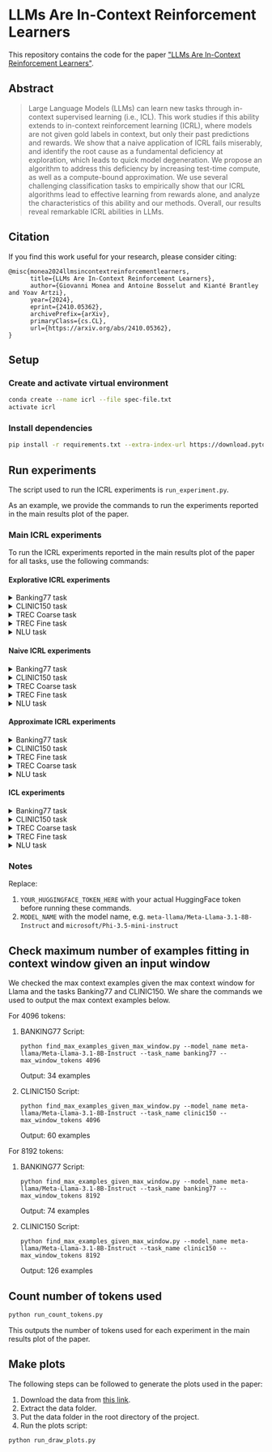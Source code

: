 # LLMs Are In-Context Reinforcement Learners

This repository contains the code for the paper ["LLMs Are In-Context Reinforcement Learners"](https://arxiv.org/abs/2410.05362).

## Abstract
> Large Language Models (LLMs) can learn new tasks through in-context supervised learning (i.e., ICL). This work studies if this ability extends to in-context reinforcement learning (ICRL), where models are not given gold labels in context, but only their past predictions and rewards. We show that a naive application of ICRL fails miserably, and identify the root cause as a fundamental deficiency at exploration, which leads to quick model degeneration. We propose an algorithm to address this deficiency by increasing test-time compute, as well as a compute-bound approximation. We use several challenging classification tasks to empirically show that our ICRL algorithms lead to effective learning from rewards alone, and analyze the characteristics of this ability and our methods. Overall, our results reveal remarkable ICRL abilities in LLMs. 

## Citation

If you find this work useful for your research, please consider citing:
```
@misc{monea2024llmsincontextreinforcementlearners,
      title={LLMs Are In-Context Reinforcement Learners}, 
      author={Giovanni Monea and Antoine Bosselut and Kianté Brantley and Yoav Artzi},
      year={2024},
      eprint={2410.05362},
      archivePrefix={arXiv},
      primaryClass={cs.CL},
      url={https://arxiv.org/abs/2410.05362}, 
}
```

## Setup

### Create and activate virtual environment

```bash
conda create --name icrl --file spec-file.txt
activate icrl
```

### Install dependencies

```bash
pip install -r requirements.txt --extra-index-url https://download.pytorch.org/whl/cu118
```

## Run experiments

The script used to run the ICRL experiments is `run_experiment.py`.

As an example, we provide the commands to run the experiments reported in the main results plot of the paper.

### Main ICRL experiments
To run the ICRL experiments reported in the main results plot of the paper for all tasks, use the following commands:

#### Explorative ICRL experiments

<details>
  <summary>Banking77 task</summary>

  ```bash
 python run_experiment.py \
    --model_name MODEL_NAME \
    --task_name banking77 \
    --context_strategy_name random_unbiased_only_positive \
    --temperature 1.0 \
    --context_p_keep 0.1 \
    --icrl \
    --no-icrl_omit_feedback \
    --no-icrl_flip_feedback \
    --train_k 10000 \
    --test_every 500 \
    --test_k 500 \
    --debug_k 10 \
    --seed 100 \
    --training_seed 100 \
    --test_seed 100 \
    --hf_token YOUR_HUGGINGFACE_TOKEN_HERE \
    --no-verbose
```

</details>

<details>
  <summary>CLINIC150 task</summary>

  ```bash
python run_experiment.py \
    --model_name MODEL_NAME \
    --task_name clinic150 \
    --context_strategy_name random_unbiased_only_positive \
    --temperature 1.0 \
    --context_p_keep 0.1 \
    --icrl \
    --no-icrl_omit_feedback \
    --no-icrl_flip_feedback \
    --train_k 10000 \
    --test_every 500 \
    --test_k 500 \
    --debug_k 10 \
    --seed 100 \
    --training_seed 100 \
    --test_seed 100 \
    --hf_token YOUR_HUGGINGFACE_TOKEN_HERE \
    --no-verbose
```

</details>

<details>
  <summary>TREC Coarse task</summary>

  ```bash
python run_experiment.py \
    --model_name MODEL_NAME \
    --task_name trec_coarse \
    --context_strategy_name random_unbiased_only_positive \
    --temperature 1.0 \
    --context_p_keep 0.1 \
    --icrl \
    --no-icrl_omit_feedback \
    --no-icrl_flip_feedback \
    --train_k 5000 \
    --test_every 500 \
    --test_k 500 \
    --debug_k 10 \
    --seed 100 \
    --training_seed 100 \
    --test_seed 100 \
    --hf_token YOUR_HUGGINGFACE_TOKEN_HERE \
    --no-verbose
```

</details>

<details>
  <summary>TREC Fine task</summary>

  ```bash
python run_experiment.py \
    --model_name MODEL_NAME \
    --task_name trec_fine \
    --context_strategy_name random_unbiased_only_positive \
    --temperature 1.0 \
    --context_p_keep 0.1 \
    --icrl \
    --no-icrl_omit_feedback \
    --no-icrl_flip_feedback \
    --train_k 5000 \
    --test_every 500 \
    --test_k 500 \
    --debug_k 10 \
    --seed 100 \
    --training_seed 100 \
    --test_seed 100 \
    --hf_token YOUR_HUGGINGFACE_TOKEN_HERE \
    --no-verbose
```

</details>

<details>
  <summary>NLU task</summary>

  ```bash
python run_experiment.py \
    --model_name MODEL_NAME \
    --task_name nlu \
    --context_strategy_name random_unbiased_only_positive \
    --temperature 1.0 \
    --context_p_keep 0.1 \
    --icrl \
    --no-icrl_omit_feedback \
    --no-icrl_flip_feedback \
    --train_k 10000 \
    --test_every 500 \
    --test_k 500 \
    --debug_k 10 \
    --seed 100 \
    --training_seed 100 \
    --test_seed 100 \
    --hf_token YOUR_HUGGINGFACE_TOKEN_HERE \
    --no-verbose
```

</details>

#### Naive ICRL experiments

<details>
  <summary>Banking77 task</summary>

  ```bash
python run_experiment.py \
    --model_name MODEL_NAME \
    --task_name banking77 \
    --context_strategy_name random_biased_end \
    --temperature 1.0 \
    --context_p_keep 1.0 \
    --icrl \
    --no-icrl_omit_feedback \
    --no-icrl_flip_feedback \
    --train_k 10000 \
    --test_every 500 \
    --test_k 500 \
    --debug_k 10 \
    --seed 100 \
    --training_seed 100 \
    --test_seed 100 \
    --hf_token YOUR_HUGGINGFACE_TOKEN_HERE \
    --no-verbose
```

</details>

<details>
  <summary>CLINIC150 task</summary>

  ```bash
python run_experiment.py \
    --model_name MODEL_NAME \
    --task_name clinic150 \
    --context_strategy_name random_biased_end \
    --temperature 1.0 \
    --context_p_keep 1.0 \
    --icrl \
    --no-icrl_omit_feedback \
    --no-icrl_flip_feedback \
    --train_k 10000 \
    --test_every 500 \
    --debug_k 10 \
    --seed 100 \
    --training_seed 100 \
    --test_seed 100 \
    --hf_token YOUR_HUGGINGFACE_TOKEN_HERE \
    --no-verbose
```

</details>

<details>
  <summary>TREC Coarse task</summary>

  ```bash
python run_experiment.py \
    --model_name MODEL_NAME \
    --task_name trec_coarse \
    --context_strategy_name random_biased_end \
    --temperature 1.0 \
    --context_p_keep 1.0 \
    --icrl \
    --no-icrl_omit_feedback \
    --no-icrl_flip_feedback \
    --train_k 5000 \
    --test_every 500 \
    --test_k 500 \
    --debug_k 10 \
    --seed 100 \
    --training_seed 100 \
    --test_seed 100 \
    --hf_token YOUR_HUGGINGFACE_TOKEN_HERE \
    --no-verbose
```

</details>

<details>
  <summary>TREC Fine task</summary>

  ```bash
python run_experiment.py \
    --model_name MODEL_NAME \
    --task_name trec_fine \
    --context_strategy_name random_biased_end \
    --temperature 1.0 \
    --context_p_keep 1.0 \
    --icrl \
    --no-icrl_omit_feedback \
    --no-icrl_flip_feedback \
    --train_k 5000 \
    --test_every 500 \
    --test_k 500 \
    --debug_k 10 \
    --seed 100 \
    --training_seed 100 \
    --test_seed 100 \
    --hf_token YOUR_HUGGINGFACE_TOKEN_HERE \
    --no-verbose
```

</details>

<details>
  <summary>NLU task</summary>

  ```bash
python run_experiment.py \
    --model_name MODEL_NAME \
    --task_name nlu \
    --context_strategy_name random_biased_end \
    --temperature 1.0 \
    --context_p_keep 1.0 \
    --icrl \
    --no-icrl_omit_feedback \
    --no-icrl_flip_feedback \
    --train_k 10000 \
    --test_every 500 \
    --test_k 500 \
    --debug_k 10 \
    --seed 100 \
    --training_seed 100 \
    --test_seed 100 \
    --hf_token YOUR_HUGGINGFACE_TOKEN_HERE \
    --no-verbose
```

</details>

#### Approximate ICRL experiments

<details>
  <summary>Banking77 task</summary>

  ```bash
python run_experiment.py \
    --model_name MODEL_NAME \
    --task_name banking77 \
    --context_strategy_name approximate_only_positive \
    --max_contexts 8 \
    --approximate_context_sampling_method uniform \
    --temperature 1.0 \
    --context_p_keep 0.1 \
    --icrl \
    --no-icrl_omit_feedback \
    --no-icrl_flip_feedback \
    --train_k 10000 \
    --test_every 500 \
    --test_k 500 \
    --debug_k 10 \
    --seed 100 \
    --training_seed 100 \
    --test_seed 100 \
    --hf_token YOUR_HUGGINGFACE_TOKEN_HERE \
    --no-verbose
```

</details>

<details>
  <summary>CLINIC150 task</summary>

  ```bash
 python run_experiment.py \
    --model_name MODEL_NAME \
    --task_name clinic150 \
    --context_strategy_name approximate_only_positive \
    --max_contexts 8 \
    --approximate_context_sampling_method uniform \
    --temperature 1.0 \
    --context_p_keep 0.1 \
    --icrl \
    --no-icrl_omit_feedback \
    --no-icrl_flip_feedback \
    --train_k 10000 \
    --test_every 500 \
    --test_k 500 \    
    --debug_k 10 \
    --seed 100 \
    --training_seed 100 \
    --test_seed 100 \
    --hf_token YOUR_HUGGINGFACE_TOKEN_HERE \
    --no-verbose
```

</details>

<details>
  <summary>TREC Fine task</summary>

  ```bash
python run_experiment.py \
  --model_name MODEL_NAME \
  --task_name trec_fine \
  --context_strategy_name approximate_only_positive \
  --max_contexts 8 \
  --approximate_context_sampling_method uniform \
  --temperature 1.0 \
  --context_p_keep 0.1 \
  --icrl \
  --no-icrl_omit_feedback \
  --no-icrl_flip_feedback \
  --train_k 5000 \
  --test_every 500 \
  --test_k 500 \
  --debug_k 10 \
  --seed 100 \
  --training_seed 100 \
  --test_seed 100 \
  --hf_token YOUR_HUGGINGFACE_TOKEN_HERE \
  --no-verbose
```

</details>

<details>
  <summary>TREC Coarse task</summary>

  ```bash
python run_experiment.py \
    --model_name MODEL_NAME \
    --task_name trec_coarse \
    --context_strategy_name approximate_only_positive \
    --max_contexts 8 \
    --approximate_context_sampling_method uniform \
    --temperature 1.0 \
    --context_p_keep 0.1 \
    --icrl \
    --no-icrl_omit_feedback \
    --no-icrl_flip_feedback \
    --train_k 5000 \
    --test_every 500 \
    --test_k 500 \
    --debug_k 10 \
    --seed 100 \
    --training_seed 100 \
    --test_seed 100 \
    --hf_token YOUR_HUGGINGFACE_TOKEN_HERE \
    --no-verbose
  ```

</details>

<details>
  <summary>NLU task</summary>

  ```bash
  python run_experiment.py \
    --model_name MODEL_NAME \
    --task_name nlu \
    --context_strategy_name approximate_only_positive \
    --max_contexts 8 \
    --approximate_context_sampling_method uniform \
    --temperature 1.0 \
    --context_p_keep 0.1 \
    --icrl \
    --no-icrl_omit_feedback \
    --no-icrl_flip_feedback \
    --train_k 10000 \
    --test_every 500 \
    --test_k 500 \
    --debug_k 10 \
    --seed 100 \
    --training_seed 100 \
    --test_seed 100 \
    --hf_token YOUR_HUGGINGFACE_TOKEN_HERE \
    --no-verbose
  ```

</details>



#### ICL experiments

<details>
  <summary>Banking77 task</summary>

  ```bash
  python run_experiment.py \
    --model_name MODEL_NAME \
    --task_name banking77 \
    --context_strategy_name random_unbiased \
    --temperature 1.0 \
    --context_p_keep 1.0 \
    --no-icrl \
    --no-icrl_omit_feedback \
    --no-icrl_flip_feedback \
    --train_k 10000 \
    --test_every 500 \
    --test_k 500 \
    --debug_k 10 \
    --seed 100 \
    --training_seed 100 \
    --test_seed 100 \
    --hf_token YOUR_HUGGINGFACE_TOKEN_HERE \
    --no-verbose
  ```

</details>

<details>
  <summary>CLINIC150 task</summary>

  ```bash
  python run_experiment.py \
    --model_name MODEL_NAME \
    --task_name clinic150 \
    --context_strategy_name random_unbiased \
    --temperature 1.0 \
    --context_p_keep 1.0 \
    --no-icrl \
    --no-icrl_omit_feedback \
    --no-icrl_flip_feedback \
    --train_k 10000 \
    --test_every 500 \
    --test_k 500 \
    --debug_k 10 \
    --seed 100 \
    --training_seed 100 \
    --test_seed 100 \
    --hf_token YOUR_HUGGINGFACE_TOKEN_HERE \
    --no-verbose
  ```

</details>

<details>
  <summary>TREC Coarse task</summary>

  ```bash
  python run_experiment.py \
    --model_name MODEL_NAME \
    --task_name trec_coarse \
    --context_strategy_name random_unbiased \
    --temperature 1.0 \
    --context_p_keep 1.0 \
    --no-icrl \
    --no-icrl_omit_feedback \
    --no-icrl_flip_feedback \
    --train_k 5000 \
    --test_every 500 \
    --test_k 500 \
    --debug_k 10 \
    --seed 100 \
    --training_seed 100 \
    --test_seed 100 \
    --hf_token YOUR_HUGGINGFACE_TOKEN_HERE \
    --no-verbose
  ```

</details>

<details>
  <summary>TREC Fine task</summary>

  ```bash
  python run_experiment.py \
    --model_name MODEL_NAME \
    --task_name trec_fine \
    --context_strategy_name random_unbiased \
    --temperature 1.0 \
    --context_p_keep 1.0 \
    --no-icrl \
    --no-icrl_omit_feedback \
    --no-icrl_flip_feedback \
    --train_k 5000 \
    --test_every 500 \
    --test_k 500 \
    --debug_k 10 \
    --seed 100 \
    --training_seed 100 \
    --test_seed 100 \
    --hf_token YOUR_HUGGINGFACE_TOKEN_HERE \
    --no-verbose
  ```

</details>

<details>
  <summary>NLU task</summary>

  ```bash
  python run_experiment.py \
    --model_name MODEL_NAME \
    --task_name nlu \
    --context_strategy_name random_unbiased \
    --temperature 1.0 \
    --context_p_keep 1.0 \
    --no-icrl \
    --no-icrl_omit_feedback \
    --no-icrl_flip_feedback \
    --train_k 10000 \
    --test_every 500 \
    --test_k 500 \
    --debug_k 10 \
    --seed 100 \
    --training_seed 100 \
    --test_seed 100 \
    --hf_token YOUR_HUGGINGFACE_TOKEN_HERE \
    --no-verbose
  ```

</details>



### Notes


Replace:

1. `YOUR_HUGGINGFACE_TOKEN_HERE` with your actual HuggingFace token before running these commands.
2. `MODEL_NAME` with the model name, e.g. `meta-llama/Meta-Llama-3.1-8B-Instruct` and `microsoft/Phi-3.5-mini-instruct`


## Check maximum number of examples fitting in context window given an input window

We checked the max context examples given the max context window for Llama and the tasks Banking77 and CLINIC150. We share the commands we used to output the max context examples below.

For 4096 tokens:

1. BANKING77
   Script:
   ```
   python find_max_examples_given_max_window.py --model_name meta-llama/Meta-Llama-3.1-8B-Instruct --task_name banking77 --max_window_tokens 4096
   ```
   Output: 34 examples

2. CLINIC150
   Script:
   ```
   python find_max_examples_given_max_window.py --model_name meta-llama/Meta-Llama-3.1-8B-Instruct --task_name clinic150 --max_window_tokens 4096
   ```
   Output: 60 examples

For 8192 tokens:

1. BANKING77
   Script:
   ```
   python find_max_examples_given_max_window.py --model_name meta-llama/Meta-Llama-3.1-8B-Instruct --task_name banking77 --max_window_tokens 8192
   ```
   Output: 74 examples

2. CLINIC150
   Script:
   ```
   python find_max_examples_given_max_window.py --model_name meta-llama/Meta-Llama-3.1-8B-Instruct --task_name clinic150 --max_window_tokens 8192
   ```
   Output: 126 examples

## Count number of tokens used

```bash
python run_count_tokens.py
```

This outputs the number of tokens used for each experiment in the main results plot of the paper.

## Make plots

The following steps can be followed to generate the plots used in the paper:
1. Download the data from [this link](https://drive.google.com/file/d/1Ot0hkOrBSkDrWY0SPTRpNEJnjLoM4Yyb/view?usp=sharing).
2. Extract the data folder.
3. Put the data folder in the root directory of the project.
4. Run the plots script:
```bash
python run_draw_plots.py
```

